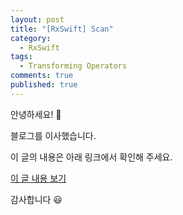```yaml
---
layout: post
title: "[RxSwift] Scan"
category: 
  - RxSwift
tags: 
  - Transforming Operators
comments: true
published: true
---
```


안녕하세요! 👋

블로그를 이사했습니다.

이 글의 내용은 아래 링크에서 확인해 주세요.

[이 글 내용 보기](https://gitminam.com/blog/ios/rxswift-scan/)

감사합니다 😃
